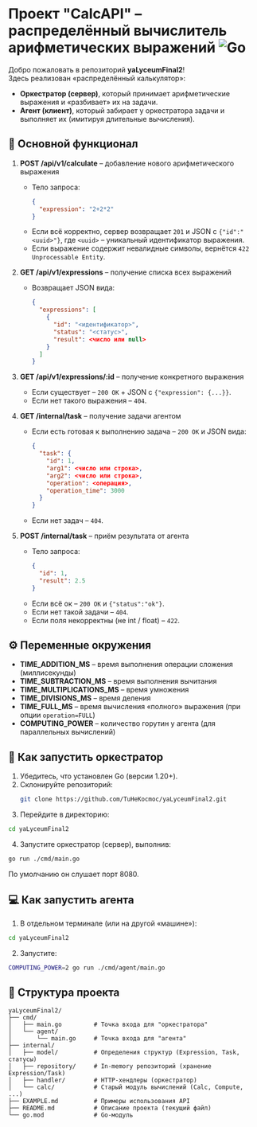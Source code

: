 # Проект "CalcAPI" – распределённый вычислитель арифметических выражений ![Go](https://img.shields.io/badge/Go-1.20-blue.svg)

Добро пожаловать в репозиторий **yaLyceumFinal2**!  
Здесь реализован «распределённый калькулятор»:  
- **Оркестратор (сервер)**, который принимает арифметические выражения и «разбивает» их на задачи.  
- **Агент (клиент)**, который забирает у оркестратора задачи и выполняет их (имитируя длительные вычисления).

## :rocket: Основной функционал

1. **POST /api/v1/calculate** – добавление нового арифметического выражения  
   - Тело запроса:
     ```json
     {
       "expression": "2+2*2"
     }
     ```
   - Если всё корректно, сервер возвращает `201` и JSON с `{"id":"<uuid>"}`, где `<uuid>` – уникальный идентификатор выражения.
   - Если выражение содержит невалидные символы, вернётся `422 Unprocessable Entity`.

2. **GET /api/v1/expressions** – получение списка всех выражений  
   - Возвращает JSON вида:
     ```json
     {
       "expressions": [
         {
           "id": "<идентификатор>",
           "status": "<статус>",
           "result": <число или null>
         }
       ]
     }
     ```

3. **GET /api/v1/expressions/:id** – получение конкретного выражения  
   - Если существует – `200 OK` + JSON c `{"expression": {...}}`.
   - Если нет такого выражения – `404`.

4. **GET /internal/task** – получение задачи агентом  
   - Если есть готовая к выполнению задача – `200 OK` и JSON вида:
     ```json
     {
       "task": {
         "id": 1,
         "arg1": <число или строка>,
         "arg2": <число или строка>,
         "operation": <операция>,
         "operation_time": 3000
       }
     }
     ```
   - Если нет задач – `404`.

5. **POST /internal/task** – приём результата от агента  
   - Тело запроса:
     ```json
     {
       "id": 1,
       "result": 2.5
     }
     ```
   - Если всё ок – `200 OK` и `{"status":"ok"}`.  
   - Если нет такой задачи – `404`.  
   - Если поля некорректны (не int / float) – `422`.  

## :gear: Переменные окружения

- **TIME_ADDITION_MS** – время выполнения операции сложения (миллисекунды)
- **TIME_SUBTRACTION_MS** – время выполнения вычитания
- **TIME_MULTIPLICATIONS_MS** – время умножения
- **TIME_DIVISIONS_MS** – время деления
- **TIME_FULL_MS** – время вычисления «полного» выражения (при опции `operation=FULL`)
- **COMPUTING_POWER** – количество горутин у агента (для параллельных вычислений)

## :wrench: Как запустить оркестратор

1. Убедитесь, что установлен Go (версии 1.20+).  
2. Склонируйте репозиторий:
   ```bash
   git clone https://github.com/TuHeKocmoc/yaLyceumFinal2.git
   ```
3. Перейдите в директорию:
  ```bash
  cd yaLyceumFinal2
  ```
4. Запустите оркестратор (сервер), выполнив:
  ```bash
  go run ./cmd/main.go
  ```
  По умолчанию он слушает порт 8080.

## :computer: Как запустить агента

1. 	В отдельном терминале (или на другой «машине»):
  ```bash
  cd yaLyceumFinal2 
  ```
2. Запустите:
  ```bash
  COMPUTING_POWER=2 go run ./cmd/agent/main.go
  ```

## :file_folder: Структура проекта

```
yaLyceumFinal2/
├── cmd/
│   ├── main.go         # Точка входа для "оркестратора"
│   └── agent/
│       └── main.go     # Точка входа для "агента"
├── internal/
│   ├── model/          # Определения структур (Expression, Task, статусы)
│   ├── repository/     # In-memory репозиторий (хранение Expression/Task)
│   ├── handler/        # HTTP-хендлеры (оркестратор)
│   └── calc/           # Старый модуль вычислений (Calc, Compute, ...)
├── EXAMPLE.md          # Примеры использования API
├── README.md           # Описание проекта (текущий файл)
└── go.mod              # Go-модуль
```